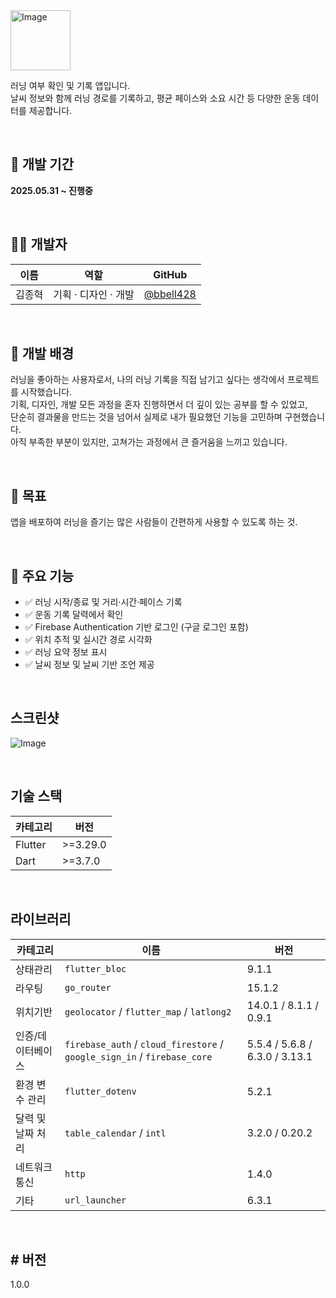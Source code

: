 <img width="96" alt="Image" src="https://github.com/user-attachments/assets/d2722111-1e07-4e2b-b476-ae723188e942" />

러닝 여부 확인 및 기록 앱입니다.  
날씨 정보와 함께 러닝 경로를 기록하고, 평균 페이스와 소요 시간 등 다양한 운동 데이터를 제공합니다.

<br>

## 📅 개발 기간

**2025.05.31 ~ 진행중**

<br>

## 🙋‍♂️ 개발자

| 이름 | 역할 | GitHub |
|------|------|--------|
| 김종혁 | 기획 · 디자인 · 개발 | [@bbell428](https://github.com/bbell428) |

<br>

## 🚀 개발 배경

러닝을 좋아하는 사용자로서, 나의 러닝 기록을 직접 남기고 싶다는 생각에서 프로젝트를 시작했습니다.  
기획, 디자인, 개발 모든 과정을 혼자 진행하면서 더 깊이 있는 공부를 할 수 있었고,  
단순히 결과물을 만드는 것을 넘어서 실제로 내가 필요했던 기능을 고민하며 구현했습니다.  
아직 부족한 부분이 있지만, 고쳐가는 과정에서 큰 즐거움을 느끼고 있습니다.

<br>

## 🎯 목표

앱을 배포하여 러닝을 즐기는 많은 사람들이 간편하게 사용할 수 있도록 하는 것.

<br>

## 📱 주요 기능

- ✅ 러닝 시작/종료 및 거리·시간·페이스 기록
- ✅ 운동 기록 달력에서 확인
- ✅ Firebase Authentication 기반 로그인 (구글 로그인 포함)
- ✅ 위치 추적 및 실시간 경로 시각화
- ✅ 러닝 요약 정보 표시
- ✅ 날씨 정보 및 날씨 기반 조언 제공

<br>
  
## 스크린샷

![Image](https://github.com/user-attachments/assets/f1e28e2f-55be-4631-872f-e27b0190ee46)

<br>

## 기술 스택

| 카테고리 | 버전 |
|----------|------|
| Flutter | >=3.29.0 |
| Dart | >=3.7.0 |

<br>

## 라이브러리
| 카테고리 | 이름 | 버전 |
|----------|------|-------|
| 상태관리 | `flutter_bloc` | 9.1.1 |
| 라우팅 | `go_router` | 15.1.2 |
| 위치기반 | `geolocator` / `flutter_map` / `latlong2` | 14.0.1 / 8.1.1 / 0.9.1 |
| 인증/데이터베이스 | `firebase_auth` / `cloud_firestore` / `google_sign_in` / `firebase_core` | 5.5.4 / 5.6.8 / 6.3.0 / 3.13.1 |
| 환경 변수 관리 | `flutter_dotenv` | 5.2.1 |
| 달력 및 날짜 처리 | `table_calendar` / `intl` | 3.2.0 / 0.20.2 |
| 네트워크 통신 | `http` | 1.4.0 |
| 기타 | `url_launcher` | 6.3.1 |

<br>

## # 버전
1.0.0
